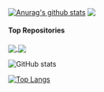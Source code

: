 
<a href="https://github.com/anuraghazra/github-readme-stats"><img align="center" src="https://github-readme-stats.vercel.app/api?username=rampantspark&show_icons=true&include_all_commits=true&count_private=true&theme=synthwave&hide_border=true" alt="Anurag's github stats" /></a>
<a href="https://github.com/anuraghazra/github-readme-stats"><img align="center" src="https://github-readme-stats.vercel.app/api/top-langs/?username=rampantspark&layout=compact&theme=synthwave&hide_border=true&count_private=true" /></a>

#### Top Repositories


<a href="https://github.com/anuraghazra/github-readme-stats">
  <img align="center" src="https://github-readme-stats.vercel.app/api/pin/?username=rampantspark&repo=github-readme-stats&theme=buefy" />
</a>
<a href="https://github.com/anuraghazra/anuraghazra.github.io">
  <img align="center" src="https://github-readme-stats.vercel.app/api/pin/?username=rampantspark&repo=anuraghazra.github.io&theme=buefy" />
</a>

![GitHub stats](https://github-readme-stats-rampant-7envvm7ey-rampantspark.vercel.app/api?username=rampantspark&show_icons=true&theme=synthwave&count_private=true)

[![Top Langs](https://github-readme-stats-rampant-7envvm7ey-rampantspark.vercel.app/api/top-langs/?username=rampantspark&theme=synthwave&langs_count=10&hide=css,asp.net,html,scss,shell,typescript,javascript,glsl,haxe,meson,makefile,nix,roff)](https://github.com/rampantspark/github-readme-stats)

